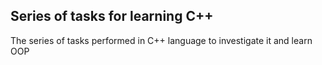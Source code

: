## Series of tasks for learning C++
The series of tasks performed in C++ language to investigate it and learn OOP
